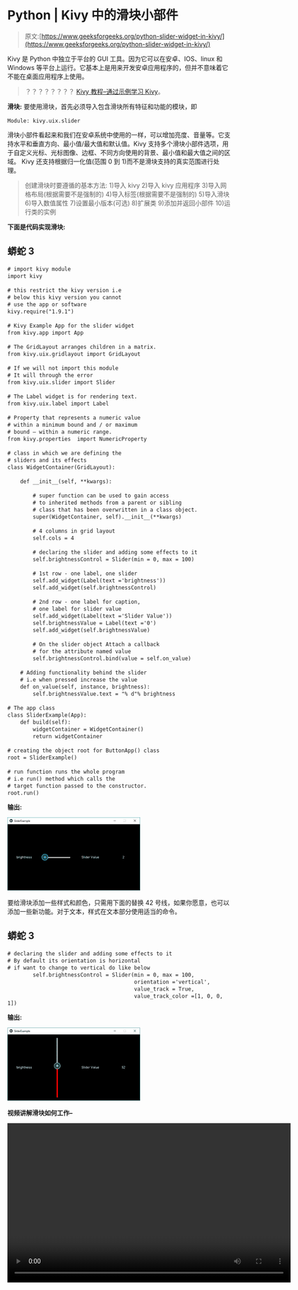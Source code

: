 # Python | Kivy 中的滑块小部件

> 原文:[https://www.geeksforgeeks.org/python-slider-widget-in-kivy/](https://www.geeksforgeeks.org/python-slider-widget-in-kivy/)

Kivy 是 Python 中独立于平台的 GUI 工具。因为它可以在安卓、IOS、linux 和 Windows 等平台上运行。它基本上是用来开发安卓应用程序的，但并不意味着它不能在桌面应用程序上使用。

> ？？？？？？？？ [Kivy 教程–通过示例学习 Kivy](https://www.geeksforgeeks.org/kivy-tutorial/)。

**滑块:**
要使用滑块，首先必须导入包含滑块所有特征和功能的模块，即

```
Module: kivy.uix.slider
```

滑块小部件看起来和我们在安卓系统中使用的一样，可以增加亮度、音量等。它支持水平和垂直方向、最小值/最大值和默认值。Kivy 支持多个滑块小部件选项，用于自定义光标、光标图像、边框、不同方向使用的背景、最小值和最大值之间的区域。
Kivy 还支持根据归一化值(范围 0 到 1)而不是滑块支持的真实范围进行处理。

> 创建滑块时要遵循的基本方法:
> 1)导入 kivy
> 2)导入 kivy 应用程序
> 3)导入网格布局(根据需要不是强制的)
> 4)导入标签(根据需要不是强制的)
> 5)导入滑块
> 6)导入数值属性
> 7)设置最小版本(可选)
> 8)扩展类
> 9)添加并返回小部件
> 10)运行类的实例

**下面是代码实现滑块:**

## 蟒蛇 3

```
# import kivy module
import kivy

# this restrict the kivy version i.e
# below this kivy version you cannot
# use the app or software
kivy.require("1.9.1")

# Kivy Example App for the slider widget
from kivy.app import App

# The GridLayout arranges children in a matrix.
from kivy.uix.gridlayout import GridLayout

# If we will not import this module
# It will through the error
from kivy.uix.slider import Slider

# The Label widget is for rendering text.
from kivy.uix.label import Label

# Property that represents a numeric value
# within a minimum bound and / or maximum
# bound – within a numeric range.
from kivy.properties  import NumericProperty

# class in which we are defining the
# sliders and its effects
class WidgetContainer(GridLayout):

    def __init__(self, **kwargs):

        # super function can be used to gain access
        # to inherited methods from a parent or sibling
        # class that has been overwritten in a class object.
        super(WidgetContainer, self).__init__(**kwargs)

        # 4 columns in grid layout
        self.cols = 4

        # declaring the slider and adding some effects to it
        self.brightnessControl = Slider(min = 0, max = 100)

        # 1st row - one label, one slider   
        self.add_widget(Label(text ='brightness'))
        self.add_widget(self.brightnessControl)

        # 2nd row - one label for caption,
        # one label for slider value
        self.add_widget(Label(text ='Slider Value'))
        self.brightnessValue = Label(text ='0')
        self.add_widget(self.brightnessValue)

        # On the slider object Attach a callback
        # for the attribute named value
        self.brightnessControl.bind(value = self.on_value)

    # Adding functionality behind the slider
    # i.e when pressed increase the value
    def on_value(self, instance, brightness):
        self.brightnessValue.text = "% d"% brightness

# The app class
class SliderExample(App):
    def build(self):
        widgetContainer = WidgetContainer()
        return widgetContainer

# creating the object root for ButtonApp() class 
root = SliderExample()

# run function runs the whole program
# i.e run() method which calls the
# target function passed to the constructor.
root.run()
```

**输出:**

![](img/2f126897043662adc14a90e80d2f0829.png)

要给滑块添加一些样式和颜色，只需用下面的替换 42 号线，如果你愿意，也可以添加一些新功能。对于文本，样式在文本部分使用适当的命令。

## 蟒蛇 3

```
# declaring the slider and adding some effects to it
# By default its orientation is horizontal
# if want to change to vertical do like below
        self.brightnessControl = Slider(min = 0, max = 100,
                                        orientation ='vertical',
                                        value_track = True,
                                        value_track_color =[1, 0, 0, 1])
```

**输出:**

![](img/9a49a1e260016a0e0c41d2f681c9b0c8.png)

**视频讲解滑块如何工作–**

<video class="wp-video-shortcode" id="video-300701-1" width="640" height="360" preload="metadata" controls=""><source type="video/mp4" src="https://media.geeksforgeeks.org/wp-content/uploads/20190506192257/20190506_192030.mp4?_=1">[https://media.geeksforgeeks.org/wp-content/uploads/20190506192257/20190506_192030.mp4](https://media.geeksforgeeks.org/wp-content/uploads/20190506192257/20190506_192030.mp4)</video>